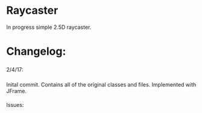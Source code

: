 # Raycaster
In progress simple 2.5D raycaster.

# Changelog:
###
2/4/17:
#####
Inital commit. Contains all of the original classes and files. Implemented with JFrame.
####
Issues:

